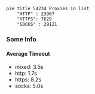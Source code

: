 
```mermaid
pie title 54234 Proxies in list
    "HTTP" : 23967
    "HTTPS": 7629
    "SOCKS" : 29121
```

### Some Info
#### Average Timeout

- mixed: 3.5s
- http: 1.7s
- https: 8.2s
- socks: 5.0s